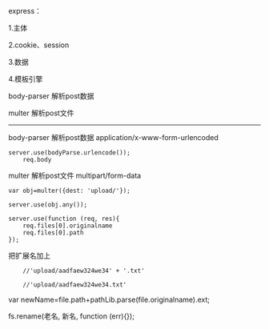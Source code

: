 express：

1.主体

2.cookie、session

3.数据

4.模板引擎

body-parser	解析post数据

multer		解析post文件

---

body-parser	解析post数据	application/x-www-form-urlencoded
```
server.use(bodyParse.urlencode());
	req.body
```


multer		解析post文件	multipart/form-data
```
var obj=multer({dest: 'upload/'});

server.use(obj.any());

server.use(function (req, res){
	req.files[0].originalname
	req.files[0].path
});
```
把扩展名加上

		//'upload/aadfaew324we34' + '.txt'

		//'upload/aadfaew324we34.txt'

var newName=file.path+pathLib.parse(file.originalname).ext;

fs.rename(老名, 新名, function (err){});
